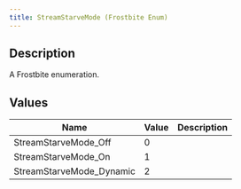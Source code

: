 ```yaml
---
title: StreamStarveMode (Frostbite Enum)
---
```

## Description

A Frostbite enumeration.

## Values

| Name                      | Value | Description |
| ------------------------- | ----- | ----------- |
| StreamStarveMode\_Off     | 0     |             |
| StreamStarveMode\_On      | 1     |             |
| StreamStarveMode\_Dynamic | 2     |             |
